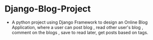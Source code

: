 # Django-Blog-Project

<ul>
  <li>
   A python project using Django Framework to design an Online Blog Application, where a user can post blog , read other user's blog , comment on the blogs , save to read later, get posts based on tags.
  </li>
</ul>
